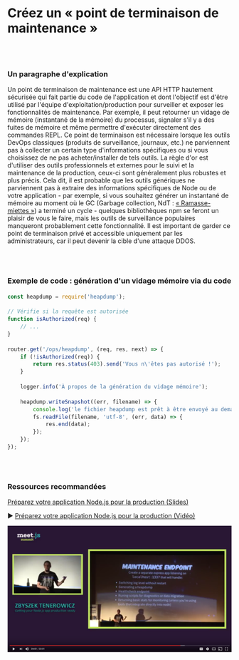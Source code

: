 # Créez un « point de terminaison de maintenance »

<br/><br/>

### Un paragraphe d'explication

Un point de terminaison de maintenance est une API HTTP hautement sécurisée qui fait partie du code de l'application et dont l'objectif est d'être utilisé par l'équipe d'exploitation/production pour surveiller et exposer les fonctionnalités de maintenance. Par exemple, il peut retourner un vidage de mémoire (instantané de la mémoire) du processus, signaler s'il y a des fuites de mémoire et même permettre d'exécuter directement des commandes REPL. Ce point de terminaison est nécessaire lorsque les outils DevOps classiques (produits de surveillance, journaux, etc.) ne parviennent pas à collecter un certain type d'informations spécifiques ou si vous choisissez de ne pas acheter/installer de tels outils. La règle d'or est d'utiliser des outils professionnels et externes pour le suivi et la maintenance de la production, ceux-ci sont généralement plus robustes et plus précis. Cela dit, il est probable que les outils génériques ne parviennent pas à extraire des informations spécifiques de Node ou de votre application - par exemple, si vous souhaitez générer un instantané de mémoire au moment où le GC (Garbage collection, NdT : [« Ramasse-miettes »](https://fr.wikipedia.org/wiki/Ramasse-miettes_(informatique))) a terminé un cycle - quelques bibliothèques npm se feront un plaisir de vous le faire, mais les outils de surveillance populaires manqueront probablement cette fonctionnalité. Il est important de garder ce point de terminaison privé et accessible uniquement par les administrateurs, car il peut devenir la cible d'une attaque DDOS.

<br/><br/>

### Exemple de code : génération d'un vidage mémoire via du code

```javascript
const heapdump = require('heapdump');

// Vérifie si la requête est autorisée
function isAuthorized(req) {
    // ...
}

router.get('/ops/heapdump', (req, res, next) => {
    if (!isAuthorized(req)) {
        return res.status(403).send('Vous n\'êtes pas autorisé !');
    }

    logger.info('À propos de la génération du vidage mémoire');

    heapdump.writeSnapshot((err, filename) => {
        console.log('le fichier heapdump est prêt à être envoyé au demandeur', filename);
        fs.readFile(filename, 'utf-8', (err, data) => {
            res.end(data);
        });
    });
});
```

<br/><br/>

### Ressources recommandées

[Préparez votre application Node.js pour la production (Slides)](http://naugtur.pl/pres3/node2prod)

▶ [Préparez votre application Node.js pour la production (Vidéo)](https://www.youtube.com/watch?v=lUsNne-_VIk)

![Préparez votre application Node.js pour la production](../../assets/images/createmaintenanceendpoint1.png "Préparez votre application Node.js pour la production")
